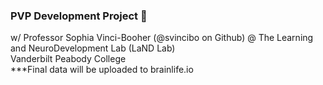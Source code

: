 ### PVP Development Project 🧠
w/ Professor Sophia Vinci-Booher (@svincibo on Github) @ The Learning and NeuroDevelopment Lab (LaND Lab)
<br> Vanderbilt Peabody College
<br> ***Final data will be uploaded to brainlife.io

